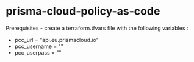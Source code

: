 # prisma-cloud-policy-as-code

Prerequisites - create a terraform.tfvars file with the following variables :
* pcc_url = "api.eu.prismacloud.io"
* pcc_username = "<Insert Your Access Key>"
* pcc_userpass = "<Insert Your Access Secret>"